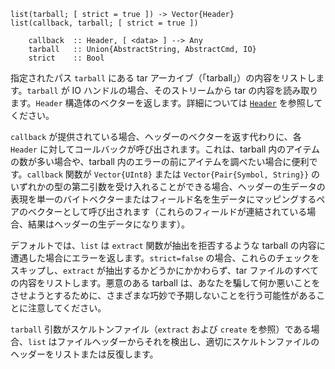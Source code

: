```
list(tarball; [ strict = true ]) -> Vector{Header}
list(callback, tarball; [ strict = true ])

    callback  :: Header, [ <data> ] --> Any
    tarball   :: Union{AbstractString, AbstractCmd, IO}
    strict    :: Bool
```

指定されたパス `tarball` にある tar アーカイブ（「tarball」）の内容をリストします。`tarball` が IO ハンドルの場合、そのストリームから tar の内容を読み取ります。`Header` 構造体のベクターを返します。詳細については [`Header`](@ref) を参照してください。

`callback` が提供されている場合、ヘッダーのベクターを返す代わりに、各 `Header` に対してコールバックが呼び出されます。これは、tarball 内のアイテムの数が多い場合や、tarball 内のエラーの前にアイテムを調べたい場合に便利です。`callback` 関数が `Vector{UInt8}` または `Vector{Pair{Symbol, String}}` のいずれかの型の第二引数を受け入れることができる場合、ヘッダーの生データの表現を単一のバイトベクターまたはフィールド名を生データにマッピングするペアのベクターとして呼び出されます（これらのフィールドが連結されている場合、結果はヘッダーの生データになります）。

デフォルトでは、`list` は `extract` 関数が抽出を拒否するような tarball の内容に遭遇した場合にエラーを返します。`strict=false` の場合、これらのチェックをスキップし、`extract` が抽出するかどうかにかかわらず、tar ファイルのすべての内容をリストします。悪意のある tarball は、あなたを騙して何か悪いことをさせようとするために、さまざまな巧妙で予期しないことを行う可能性があることに注意してください。

`tarball` 引数がスケルトンファイル（`extract` および `create` を参照）である場合、`list` はファイルヘッダーからそれを検出し、適切にスケルトンファイルのヘッダーをリストまたは反復します。
